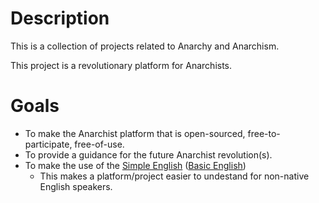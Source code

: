 # Description

This is a collection of projects related to Anarchy and Anarchism.

This project is a revolutionary platform for Anarchists.

# Goals

- To make the Anarchist platform that is open-sourced, free-to-participate, free-of-use.
- To provide a guidance for the future Anarchist revolution(s).
- To make the use of the [Simple English][Simple English] ([Basic English][basicEnglishWordList])
  - This makes a platform/project easier to undestand for non-native English speakers.


[Simple English]: https://en.wikipedia.org/wiki/Basic_English
[basicEnglishWordList]: https://simple.wikipedia.org/wiki/Wikipedia:Basic_English_combined_wordlist
